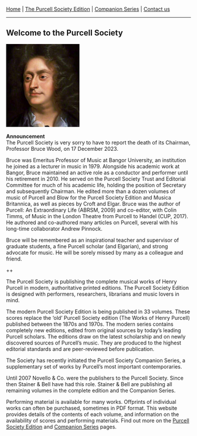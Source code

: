 [Home](/index.md)  |  [The Purcell Society Edition](/purcell-society-edition.md)  |  [Companion Series](/purcell-society-companion-series.md)  |  [Contact us](/contact-us.md)

***  

## Welcome to the Purcell Society  

<img src="/henry_purcell_by_closterman.jpg" alt="Henry Purcell" title="Henry Purcell" width="200"/>

**Announcement**  
The Purcell Society is very sorry to have to report the death of its Chairman, Professor Bruce Wood, on 17 December 2023.  

Bruce was Emeritus Professor of Music at Bangor University, an institution he joined as a lecturer in music in 1979. Alongside his academic work at Bangor, Bruce maintained an active role as a conductor and performer until his retirement in 2010. He served on the Purcell Society Trust and Editorial Committee for much of his academic life, holding the position of Secretary and subsequently Chairman.  He edited more than a dozen volumes of music of Purcell and Blow for the Purcell Society Edition and Musica Britannica, as well as pieces by Croft and Elgar. Bruce was the author of Purcell: An Extraordinary Life (ABRSM, 2009) and co-editor, with Colin Timms, of Music in the London Theatre from Purcell to Handel (CUP, 2017).  He authored and co-authored many articles on Purcell, several with his long-time collaborator Andrew Pinnock.  

Bruce will be remembered as an inspirational teacher and supervisor of graduate students, a fine Purcell scholar (and Elgarian), and strong advocate for music. He will be sorely missed by many as a colleague and friend.  

++  

The Purcell Society is publishing the complete musical works of Henry Purcell in modern, authoritative printed editions. The Purcell Society Edition is designed with performers, researchers, librarians and music lovers in mind.   

The modern Purcell Society Edition is being published in 33 volumes. These scores replace the ‘old’ Purcell Society edition (The Works of Henry Purcell) published between the 1870s and 1970s. The modern series contains completely new editions, edited from original sources by today’s leading Purcell scholars. The editions draw on the latest scholarship and on newly discovered sources of Purcell’s music. They are produced to the highest editorial standards and are peer-reviewed before publication.  

The Society has recently initiated the Purcell Society Companion Series, a supplementary set of works by Purcell’s most important contemporaries.  

Until 2007 Novello & Co. were the publishers to the Purcell Society. Since then Stainer & Bell have had this role. Stainer & Bell are publishing all remaining volumes in the complete edition and the Companion Series.  

Performing material is available for many works. Offprints of individual works can often be purchased, sometimes in PDF format. This website provides details of the contents of each volume, and information on the availability of scores and performing materials.  Find out more on the [Purcell Society Edition](/purcell-society-edition.md) and [Companion Series](/purcell-society-companion-series.md) pages.  
